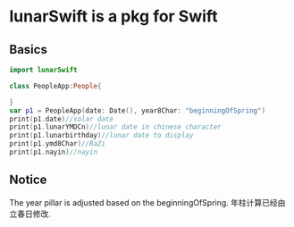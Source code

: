 # lunarSwift is a pkg for Swift

## Basics

```Swift
import lunarSwift

class PeopleApp:People{

}
var p1 = PeopleApp(date: Date(), year8Char: "beginningOfSpring")
print(p1.date)//solar date
print(p1.lunarYMDCn)//lunar date in chinese character
print(p1.lunarbirthday)//lunar date to display
print(p1.ymd8Char)//BaZi
print(p1.nayin)//nayin 
```

## Notice

The year pillar is adjusted based on the beginningOfSpring. 年柱计算已经由立春日修改.


